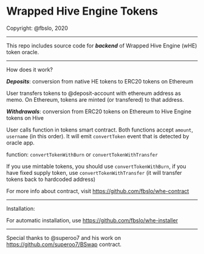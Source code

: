 <h1>Wrapped Hive Engine Tokens</h1>

Copyright: @fbslo, 2020

---

This repo includes source code for ***backend*** of Wrapped Hive Engine (wHE) token oracle.

---

How does it work?

***Deposits***: conversion from native HE tokens to ERC20 tokens on Ethereum

User transfers tokens to @deposit-account with ethereum address as memo. On Ethereum, tokens are minted (or transfered) to that address.

***Withdrawals***: conversion from ERC20 tokens on Ethereum to Hive Engine tokens on Hive

User calls function in tokens smart contract. Both functions accept `amount`, `username` (in this order). It will emit `convertToken` event that is detected by oracle app.

function: `convertTokenWithBurn` or `convertTokenWithTransfer`

If you use mintable tokens, you should use `convertTokenWithBurn`, if you have fixed supply token, use `convertTokenWithTransfer` (it will transfer tokens back to hardcoded address)

For more info about contract, visit https://github.com/fbslo/whe-contract

---

Installation:

For automatic installation, use https://github.com/fbslo/whe-installer

---

Special thanks to @superoo7 and his work on https://github.com/superoo7/BSwap contract.
